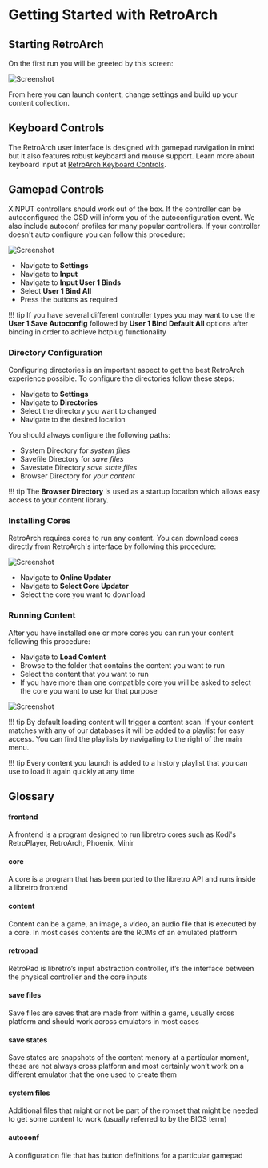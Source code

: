 # Getting Started with RetroArch

## Starting RetroArch

On the first run you will be greeted by this screen:

![Screenshot](/image/retroarch/xmb/first_run.png)

From here you can launch content, change settings and build up your content collection.

## Keyboard Controls

The RetroArch user interface is designed with gamepad navigation in mind but it also features robust keyboard and mouse support. Learn more about keyboard input at [RetroArch Keyboard Controls](https://buildbot.libretro.com/.docs/guides/retroarch-keyboard-controls/).
      
## Gamepad Controls

XINPUT controllers should work out of the box. If the controller can be autoconfigured the OSD will inform you of the autoconfiguration event. We also include autoconf profiles for many popular controllers. If your controller doesn't auto configure you can follow this procedure:

![Screenshot](/image/retroarch/xmb/autoconf.gif)

- Navigate to **Settings**
- Navigate to **Input**
- Navigate to **Input User 1 Binds**
- Select **User 1 Bind All**
- Press the buttons as required

!!! tip
    If you have several different controller types you may want to use the **User 1 Save Autoconfig** followed by **User 1 Bind Default All** options after binding in order to achieve hotplug functionality

### Directory Configuration

Configuring directories is an important aspect to get the best RetroArch experience possible.
To configure the directories follow these steps:

- Navigate to **Settings**
- Navigate to **Directories**
- Select the directory you want to changed
- Navigate to the desired location

You should always configure the following paths:

- System Directory for *system files*
- Savefile Directory for *save files*
- Savestate Directory *save state files*
- Browser Directory for *your content*

!!! tip
    The **Browser Directory** is used as a startup location which allows easy access to your content library.

### Installing Cores

RetroArch requires cores to run any content. You can download cores directly from RetroArch's interface by following this procedure:

![Screenshot](/image/retroarch/xmb/core_updater.gif)

- Navigate to **Online Updater**
- Navigate to **Select Core Updater**
- Select the core you want to download

### Running Content

After you have installed one or more cores you can run your content following this procedure:

- Navigate to **Load Content**
- Browse to the folder that contains the content you want to run
- Select the content that you want to run
- If you have more than one compatible core you will be asked to select the core you want to use for that purpose

![Screenshot](/image/retroarch/xmb/run_content.gif)

!!! tip
    By default loading content will trigger a content scan. If your content matches with any of our databases it will be added to a playlist for easy access. You can find the playlists by navigating to the right of the main menu.

!!! tip
    Every content you launch is added to a history playlist that you can use to load it again quickly at any time

## Glossary

#### frontend
A frontend is a program designed to run libretro cores such as Kodi's RetroPlayer, RetroArch, Phoenix, Minir

#### core
A core is a program that has been ported to the libretro API and runs inside a libretro frontend

#### content
Content can be a game, an image, a video, an audio file that is executed by a core. In most cases contents are the ROMs of an emulated platform

#### retropad
RetroPad is libretro’s input abstraction controller, it’s the interface between the physical controller and the core inputs

#### save files
Save files are saves that are made from within a game, usually cross platform and should work across emulators in most cases

#### save states
Save states are snapshots of the content menory at a particular moment, these are not always cross platform and most certainly won’t work on a different emulator that the one used to create them

#### system files
Additional files that might or not be part of the romset that might be needed to get some content to work (usually referred to by the BIOS term)

#### autoconf
A configuration file that has button definitions for a particular gamepad

